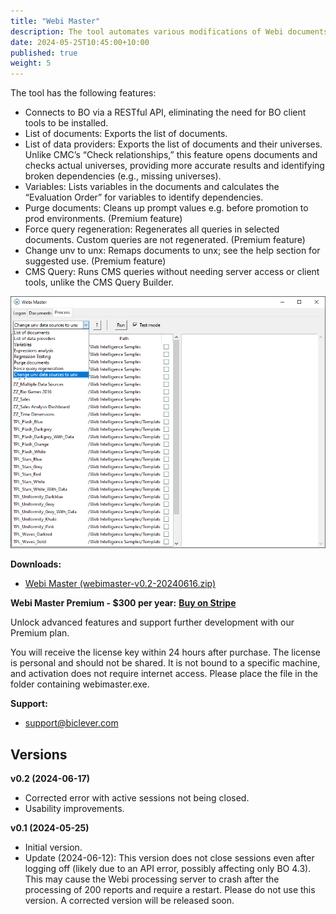 ```yaml
---
title: "Webi Master"
description: The tool automates various modifications of Webi documents.
date: 2024-05-25T10:45:00+10:00
published: true
weight: 5
---
```


The tool has the following features:

* Connects to BO via a RESTful API, eliminating the need for BO client tools to be installed.
* List of documents: Exports the list of documents.
* List of data providers: Exports the list of documents and their universes. Unlike CMC’s “Check relationships,” this feature opens documents and checks actual universes, providing more accurate results and identifying broken dependencies (e.g., missing universes).
* Variables: Lists variables in the documents and calculates the “Evaluation Order” for variables to identify dependencies.
* Purge documents: Cleans up prompt values e.g. before promotion to prod environments. (Premium feature)
* Force query regeneration: Regenerates all queries in selected documents. Custom queries are not regenerated. (Premium feature)
* Change unv to unx: Remaps documents to unx; see the help section for suggested use. (Premium feature)
* CMS Query: Runs CMS queries without needing server access or client tools, unlike the CMS Query Builder.

![Webi Master 0.1](/images/pages/webimaster-01.png)

**Downloads:**
- [Webi Master (webimaster-v0.2-20240616.zip)](https://drive.google.com/uc?export=download&id=1jKXZ87BrIG3zl4TyK9v4jxUMUw5UpJmv)

**Webi Master Premium - $300 per year:** [**Buy on Stripe**](https://buy.stripe.com/eVacP68wIdFSf84145)

Unlock advanced features and support further development with our Premium plan.

You will receive the license key within 24 hours after purchase. The license is personal and should not be shared. It is not bound to a specific machine, and activation does not require internet access. Please place the file in the folder containing webimaster.exe.

**Support:**
- [support@biclever.com](mailto:support@biclever.com)

## Versions

**v0.2 (2024-06-17)**
- Corrected error with active sessions not being closed.
- Usability improvements.

**v0.1 (2024-05-25)**
- Initial version.
- Update (2024-06-12): This version does not close sessions even after logging off (likely due to an API error, possibly affecting only BO 4.3). This may cause the Webi processing server to crash after the processing of 200 reports and require a restart. Please do not use this version. A corrected version will be released soon.